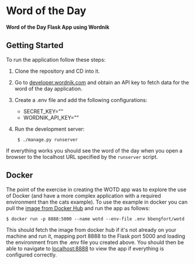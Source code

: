 # Word of the Day

**Word of the Day Flask App using Wordnik**

## Getting Started

To run the application follow these steps:

1. Clone the repository and CD into it.

2. Go to [developer.wordnik.com](http://developer.wordnik.com/) and obtain an API key to fetch data for the word of the day application.

3. Create a .env file and add the following configurations:

    - SECRET_KEY=""
    - WORDNIK_API_KEY=""

4. Run the development server:

        $ ./manage.py runserver

If everything works you should see the word of the day when you open a browser to the localhost URL specified by the `runserver` script.

## Docker

The point of the exercise in creating the WOTD app was to explore the use of Docker (and have a more complex application with a required environment than the cats example). To use the example in docker you can pull the [image from Docker Hub](https://hub.docker.com/r/bbengfort/wotd/) and run the app as follows:

    $ docker run -p 8888:5000 --name wotd --env-file .env bbengfort/wotd

This should fetch the image from docker hub if it's not already on your machine and run it, mapping port 8888 to the Flask port 5000 and loading the environment from the .env file you created above. You should then be able to navigate to [localhost:8888](http://localhost:8888/) to view the app if everything is configured correctly.
